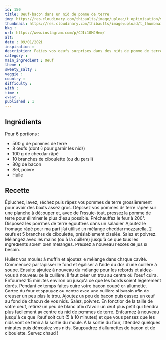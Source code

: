 ```yaml
---
id: 150
title: Oeuf-bacon dans un nid de pomme de terre
img: https://res.cloudinary.com/thibaults/image/upload/t_optimisation/v1610228996/Recipes/20210109_oeuf_nid_patate.jpg
thumbnail: https://res.cloudinary.com/thibaults/image/upload/t_thumbnail_josie/v1610228996/Recipes/20210109_oeuf_nid_patate.jpg
bkg : 
url: https://www.instagram.com/p/CJ1i10MJHem/
alt: 
date : 09/01/2021
inspiration : 
description: Faites vos oeufs surprises dans des nids de pomme de terre, vous verrez c'est super bon !
category :
main_ingredient : Oeuf
theme : 
sweety_salty : 
veggie : 
country :
difficulty :
with : 
time : 
event :
published : 1
---
```


## Ingrédients
Pour 6 portions :
 - 500 g de pommes de terre
 - 8 œufs (dont 6 pour garnir les nids)
 - 100 g de cheddar râpé
 - 10 branches de ciboulette (ou du persil)
 - 80g de bacon
 - Sel, poivre
 - Huile

## Recette
Épluchez, lavez, séchez puis râpez vos pommes de terre grossièrement pour avoir des bouts assez gros. Déposez vos pommes de terre râpée sur une planche à découper et, avec de l’essuie-tout, pressez la pomme de terre pour éliminer le plus d'eau possible. Préchauffez le four à 200°.
Disposez les pommes de terre égouttées dans un saladier. Ajoutez le fromage râpé pour ma part j’ai utilisé un mélange cheddar mozzarella, 2 œufs et 5 branches de ciboulette, préalablement ciselée. Salez et poivrez. Mélangez avec les mains (ou à la cuillère) jusqu'à ce que tous les ingrédients soient bien mélangés. Pressez à nouveau l'excès de jus si besoin.

Huilez vos moules à muffin et ajoutez le mélange dans chaque cavité. Commencez par tapisser le fond et égaliser à l’aide du dos d’une cuillère à soupe. Ensuite ajoutez à nouveau du mélange pour les rebords et aidez-vous à nouveau de la cuillère. Il faut créer un trou au centre où l’oeuf cuira. Enfournez 15 minutes environ où jusqu'à ce que les bords soient légèrement dorés. Pendant ce temps faites cuire votre bacon coupé en allumette. Sortez du four et appuyez au centre avec une cuillère si besoin afin de creuser un peu plus le trou. Ajoutez un peu de bacon puis cassez un œuf au fond de chacun de vos nids. Salez, poivrez. En fonction de la taille de votre oeuf, retirez un peu de blanc afin d'avoir un œuf plus petit qui tiendra plus facilement au centre du nid de pommes de terre. Enfournez à nouveau jusqu'à ce que l’œuf soit cuit (5 à 10 minutes) et que vous pensez que les nids vont se tenir à la sortie du moule. À la sortie du four, attendez quelques minutes puis démoulez vos nids. Saupoudrez d’allumettes de bacon et de ciboulette. Servez chaud !